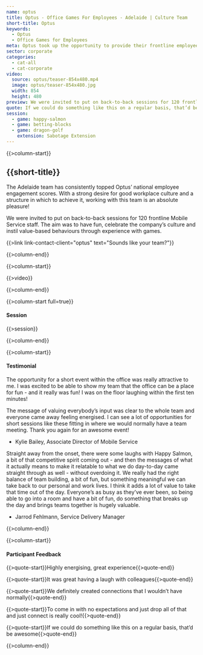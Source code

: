 ```yaml
---
name: optus
title: Optus - Office Games For Employees - Adelaide | Culture Team
short-title: Optus
keywords: 
  - Optus
  - Office Games for Employees
meta: Optus took up the opportunity to provide their frontline employees with a Culture Team team building experience. Try our team building activities today!
sector: corporate
categories:
  - cat-all
  - cat-corporate
video:
  source: optus/teaser-854x480.mp4
  image: optus/teaser-854x480.jpg
  width: 854
  height: 480
preview: We were invited to put on back-to-back sessions for 120 frontline Mobile Service staff. The aim was to have fun, celebrate the company’s culture and instil value-based behaviours through experience with games.
quote: If we could do something like this on a regular basis, that’d be awesome.
session:
  - game: happy-salmon
  - game: betting-blocks
  - game: dragon-golf
    extension: Sabotage Extension
---
```

{{>column-start}}

## {{short-title}}

The Adelaide team has consistently topped Optus’ national employee engagement scores. With a strong desire for good workplace culture and a structure in which to achieve it, working with this team is an absolute pleasure!

We were invited to put on back-to-back sessions for 120 frontline Mobile Service staff. The aim was to have fun, celebrate the company’s culture and instil value-based behaviours through experience with games.

{{>link link-contact-client="optus" text="Sounds like your team?"}}

{{>column-end}}

{{>column-start}}

{{>video}}

{{>column-end}}

{{>column-start full=true}}

#### Session

{{>session}}

{{>column-end}}

{{>column-start}}

#### Testimonial

The opportunity for a short event within the office was really attractive to me. I was excited to be able to show my team that the office can be a place for fun - and it really was fun! I was on the floor laughing within the first ten minutes!

The message of valuing everybody’s input was clear to the whole team and everyone came away feeling energised. I can see a lot of opportunities for short sessions like these fitting in where we would normally have a team meeting. Thank you again for an awesome event!

* Kylie Bailey, Associate Director of Mobile Service

Straight away from the onset, there were some laughs with Happy Salmon, a bit of that competitive spirit coming out - and then the messages of what it actually means to make it relatable to what we do day-to-day came straight through as well - without overdoing it. We really had the right balance of team building, a bit of fun, but something meaningful we can take back to our personal and work lives. I think it adds a lot of value to take that time out of the day. Everyone’s as busy as they’ve ever been, so being able to go into a room and have a bit of fun, do something that breaks up the day and brings teams together is hugely valuable.

* Jarrod Fehlmann, Service Delivery Manager

{{>column-end}}

{{>column-start}}

#### Participant Feedback

{{>quote-start}}Highly energising, great experience{{>quote-end}}

{{>quote-start}}It was great having a laugh with colleagues{{>quote-end}}

{{>quote-start}}We definitely created connections that I wouldn’t have normally{{>quote-end}}

{{>quote-start}}To come in with no expectations and just drop all of that and just connect is really cool!{{>quote-end}}

{{>quote-start}}If we could do something like this on a regular basis, that’d be awesome{{>quote-end}}

{{>column-end}}